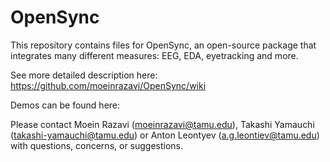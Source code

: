 # OpenSync


This repository contains files for OpenSync, an open-source package that integrates many different measures: EEG, EDA, eyetracking and more. 

See more detailed description here: https://github.com/moeinrazavi/OpenSync/wiki

Demos can be found here: 


Please contact Moein Razavi (moeinrazavi@tamu.edu), Takashi Yamauchi (takashi-yamauchi@tamu.edu) or Anton Leontyev (a.g.leontiev@tamu.edu) with questions, concerns, or suggestions.

